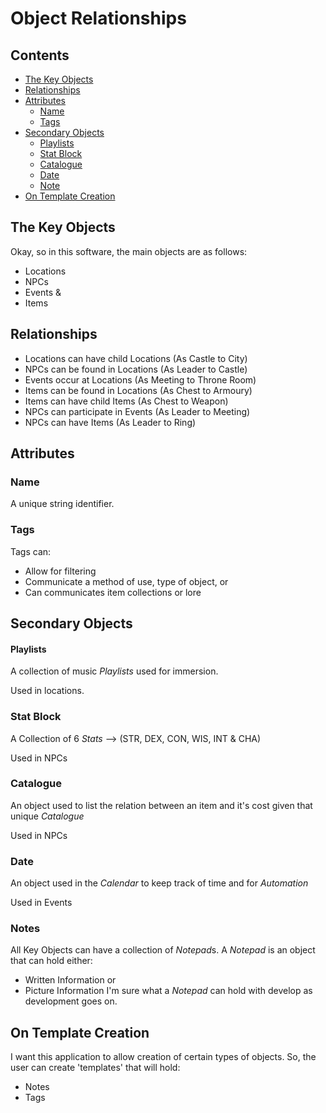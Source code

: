 # Object Relationships
## Contents
- [The Key Objects](#the-key-objects)
- [Relationships](#relationships)
- [Attributes](#attributes)
  - [Name](#name)
  - [Tags](#tags)
- [Secondary Objects](#secondary-objects)
  - [Playlists](#playlists)
  - [Stat Block](#stat-block)
  - [Catalogue](#catalogue)
  - [Date](#date)
  - [Note](#notes)
- [On Template Creation](#on-template-creation)
## The Key Objects
Okay, so in this software, the main objects are as follows:
- Locations
- NPCs
- Events &
- Items

## Relationships
- Locations can have child Locations (As Castle to City)
- NPCs can be found in Locations (As Leader to Castle)
- Events occur at Locations (As Meeting to Throne Room)
- Items can be found in Locations (As Chest to Armoury)
- Items can have child Items (As Chest to Weapon)
- NPCs can participate in Events (As Leader to Meeting)
- NPCs can have Items (As Leader to Ring)

## Attributes
### Name
A unique string identifier.
### Tags
Tags can:
- Allow for filtering
- Communicate a method of use, type of object, or 
- Can communicates item collections or lore
## Secondary Objects
#### Playlists
A collection of music *Playlists* used for immersion.

Used in locations.
### Stat Block
A Collection of 6 *Stats* --> (STR, DEX, CON, WIS, INT & CHA)

Used in NPCs
### Catalogue
An object used to list the relation between an item and it's cost given that unique *Catalogue*

Used in NPCs
### Date
An object used in the *Calendar* to keep track of time and for *Automation*

Used in Events

### Notes
All Key Objects can have a collection of *Notepad*s.
A *Notepad* is an object that can hold either:
- Written Information or
- Picture Information
I'm sure what a *Notepad* can hold with develop as development goes on.

## On Template Creation
I want this application to allow creation of certain types of objects.
So, the user can create 'templates' that will hold:
- Notes
- Tags